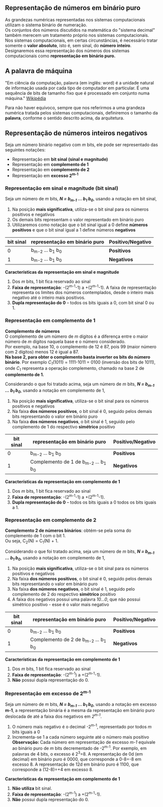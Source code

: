 ## Representação de números em binário puro
As grandezas numéricas representadas nos sistemas computacionais utilizam o sistema binário de numeração.  
Os conjuntos dos números discutidos na matemática do "sistema decimal" também merecem um tratamento próprio nos sistemas computacionais.  
Nos sistemas computacionais, em certas circunstâncias, é necessário tratar somente o **valor absoluto**, isto é, sem sinal, do **número inteiro**.  
Designaremos essa representação dos números dos sistemas computacionais como **representação em binário puro.**  

## A **palavra de máquina**
"Em ciência da computação, palavra (em inglês: word) é a unidade natural de informação usada por cada tipo de computador em particular.
É uma sequência de bits de tamanho fixo que é processado em conjunto numa máquina." 
[Wikipédia](https://pt.wikipedia.org/wiki/Palavra_(ci%C3%AAncia_da_computa%C3%A7%C3%A3o)#:~:text=Em%20ci%C3%AAncia%20da%20computa%C3%A7%C3%A3o%2C%20palavra,processado%20em%20conjunto%20numa%20m%C3%A1quina.)

Para não haver equívoco, sempre que nos referirmos a uma grandeza numérica tratada pelos sistemas computacionais, 
definiremos o tamanho da **palavra**, conforme o sentido descrito acima, da arquitetura.

## Representação de **números inteiros negativos**  
Seja um número binário negativo com *m* bits, ele pode ser representado das seguintes notações:  
- Representação em **bit sinal (sinal e magnitude)**  
- Representação em **complemento de 1** 
- Representação em **complemento de 2**  
- Representação em **excesso 2<sup>m-1</sub>** 

### Representação em sinal e magnitude (bit sinal)
Seja um número de *m* bits, ***N = b<sub>m-1</sub> ... b<sub>1</sub> b<sub>0</sub>***, usando a notação em bit sinal,
1. Na posição **mais significativa**, utiliza-se o bit sinal para os números positivos e negativos
2. Os demais bits representam o valor representado em binário puro  
3. Utilizaremos como notação que o bit sinal igual a 0 define **números positivos** e que o bit sinal igual a 1 define números **negativos**

| bit sinal | representação em binário puro | Positivo/Negativo |
| --------- | ----------------------------- | ----------------- |
| 0 | b<sub>m-2</sub> ... b<sub>1</sub> b<sub>0</sub> | **Positivos** |
| 1 | b<sub>m-2</sub> ... b<sub>1</sub> b<sub>0</sub> | **Negativos** |

**Características da representação em sinal e magnitude**  
1. Dos *m* bits, 1 bit fica reservado ao sinal
2. **Faixa de representação**: -(2<sup>m-1</sup>-1) a +(2<sup>m-1</sup>-1). A faixa de representação representa os limites dos números contemplados, desde o inteiro mais negativo até o inteiro mais positivos.
3. **Dupla representação do 0** – todos os bits iguais a 0, com bit sinal 0 ou 1.

### Representação em complemento de 1
**Complemento de números**    
O complemento de um número de *m* dígitos é a diferença entre o maior número de *m* dígitos naquela base e o número considerado.  
Por exemplo, na base 10, o complemento de 12 é 87, pois 99 (maior número com 2 dígitos) menos 12 é igual a 87.   
**Na base 2, para obter o complemento basta inverter os bits do número binário**. 
Por exemplo *C<sub>1</sub>*(1011) = 1111-1011 = 0100 (inversão dos bits de 1011), onde *C<sub>1</sub>* representa a operação complemento, chamado na base 2 de **complemento de 1.**

Considerando o que foi tratado acima, seja um número de *m* bits, ***N = b<sub>m-1</sub> ... b<sub>1</sub> b<sub>0</sub>***, usando a notação em complemento de 1,
1. Na posição **mais significativa**, utiliza-se o bit sinal para os números positivos e negativos
2. Na faixa **dos números positivos**, o bit sinal é 0, seguido pelos demais bits representando o valor em binário puro  
3. Na faixa **dos números negativos**, o bit sinal é 1, seguido pelo complemento de 1 do respectivo **simétrico** positivo

| bit sinal | representação em binário puro | Positivo/Negativo |
| --------- | ----------------------------- | ----------------- |
| 0 | b<sub>m-2</sub> ... b<sub>1</sub> b<sub>0</sub> | **Positivos** |
| 1 | Complemento de 1 de b<sub>m-2</sub> ... b<sub>1</sub> b<sub>0</sub> | **Negativos** |

**Características da representação em complemento de 1**  
1. Dos *m* bits, 1 bit fica reservado ao sinal
2. **Faixa de representação**: -(2<sup>m-1</sup>-1) a +(2<sup>m-1</sup>-1).
3. **Dupla representação do 0** – todos os bits iguais a 0 todos os bits iguais a 1.  

### Representação em complemento de 2
**Complemento 2 de números binários**: obtém-se pela soma do complemento de 1 com o bit 1.   
Ou seja, C<sub>2</sub>(N) = C<sub>1</sub>(N) + 1.

Considerando o que foi tratado acima, seja um número de *m* bits, ***N = b<sub>m-1</sub> ... b<sub>1</sub> b<sub>0</sub>***, usando a notação em complemento de 1,
1. Na posição **mais significativa**, utiliza-se o bit sinal para os números positivos e negativos
2. Na faixa **dos números positivos**, o bit sinal é 0, seguido pelos demais bits representando o valor em binário puro  
3. Na faixa **dos números negativos**, o bit sinal é 1, seguido pelo complemento de 2 do respectivo **simétrico** positivo
4. A faixa dos negativos possui uma palavra *10...0*, que não possui simétrico positivo - esse é o valor mais negativo

| bit sinal | representação em binário puro | Positivo/Negativo |
| --------- | ----------------------------- | ----------------- |
| 0 | b<sub>m-2</sub> ... b<sub>1</sub> b<sub>0</sub> | **Positivos** |
| 1 | Complemento de 2 de b<sub>m-2</sub> ... b<sub>1</sub> b<sub>0</sub> | **Negativos** |

**Características da representação em complemento de 1**  
1. Dos *m* bits, 1 bit fica reservado ao sinal
2. **Faixa de representação**: -(2<sup>m-1</sup>) a +(2<sup>m-1</sup>-1).
3. **Não** possui dupla representação do 0.  

### Representação em excesso de 2<sup>m-1<sup>
Seja um número de *m* bits, ***N = b<sub>m-1</sub> ... b<sub>1</sub> b<sub>0</sub>***, usando a notação em excesso **m-1**, a representação binária é a mesma da representação em binário puro deslocada de até a faixa dos negativos em *2<sup>m-1</sup>*.  

1. O número mais negativo é o decimal -2<sup>m-1</sup>, representado por todos *m* bits iguais a 0
2. Incrementa-se 1 a cada número seguinte até o número mais positivo
**Observação:** Cada número em representação de excesso *m-1* equivale ao binário puro de *m* bits decrementado de -2<sup>m-1</sup>.
Por exemplo, em palavras de 4 bits, o excesso é 2<sup>3</sup>=8. A representação de 0d (em decimal) em binário puro é 0000, que corresponde a 0-8=-8 em excesso 8. A representação de 12d em binário puro é 1100, que corresponde a (12-8)=+4 em excesso 8.

**Características da representação em complemento de 1**  
1. **Não utiliza** bit sinal.
2. **Faixa de representação**: -(2<sup>m-1</sup>) a +(2<sup>m-1</sup>-1).
3. **Não** possui dupla representação do 0.  
  









